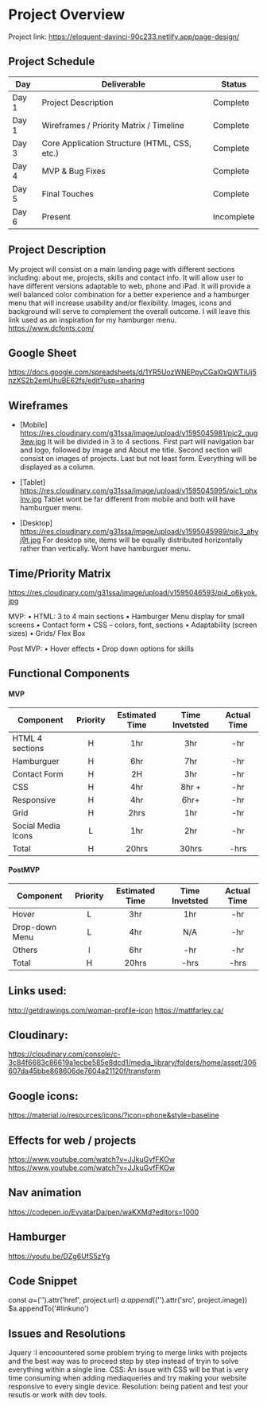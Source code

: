 # Project Overview

Project link: https://eloquent-davinci-90c233.netlify.app/page-design/

## Project Schedule

|  Day | Deliverable | Status
|---|---| ---|
|Day 1| Project Description | Complete
|Day 1| Wireframes / Priority Matrix / Timeline | Complete
|Day 3| Core Application Structure (HTML, CSS, etc.) | Complete
|Day 4| MVP & Bug Fixes | Complete 
|Day 5| Final Touches | Complete
|Day 6| Present | Incomplete


## Project Description

My project will consist  on a main landing page with different sections including: about me, projects, skills and contact info. It will allow user to have different versions adaptable to web, phone and iPad. It will provide a well balanced color combination for a better experience and a hamburger menu that will increase usability and/or flexibility. Images, icons and background will serve to complement the overall outcome. I will leave this link used as an inspiration for my hamburger menu. https://www.dcfonts.com/

## Google Sheet
https://docs.google.com/spreadsheets/d/1YR5UozWNEPpyCGal0xQWTiUj5nzXS2b2emUhuBE62fs/edit?usp=sharing

## Wireframes  

- [Mobile] https://res.cloudinary.com/g31ssa/image/upload/v1595045981/pic2_gug3ew.jpg
It will be divided in 3 to 4 sections. First part will navigation bar and logo, followed by image and About me title. Second section will consist on images of projects. Last but not least form. Everything will be displayed as a column.

- [Tablet] https://res.cloudinary.com/g31ssa/image/upload/v1595045995/pic1_phxlnv.jpg
Tablet wont be far different from mobile and both will have hamburguer menu. 

- [Desktop] https://res.cloudinary.com/g31ssa/image/upload/v1595045989/pic3_ahyj9t.jpg
For desktop site, items will be equally distributed horizontally rather than vertically. Wont have hamburguer menu.


## Time/Priority Matrix 

https://res.cloudinary.com/g31ssa/image/upload/v1595046593/pi4_o6kyok.jpg

MVP:
•	HTML: 3 to 4 main sections
•	Hamburger Menu display for small screens
•	Contact form
•	CSS – colors, font, sections
•	Adaptability (screen sizes)
•	Grids/ Flex Box 


Post MVP:
•	Hover effects
•	Drop down options for skills


## Functional Components

#### MVP
| Component | Priority | Estimated Time | Time Invetsted | Actual Time |
| --- | :---: |  :---: | :---: | :---: |
| HTML 4 sections | H | 1hr | 3hr | -hr|
| Hamburguer | H | 6hr | 7hr | -hr|
| Contact Form | H | 2H | 3hr | -hr|
| CSS| H | 4hr| 8hr + | -hr |
| Responsive | H| 4hr | 6hr+ | -hr|
| Grid| H | 2hrs| 1hr | -hr |
| Social Media Icons | L | 1hr | 2hr | -hr|
| Total | H | 20hrs| 30hrs | -hrs |

#### PostMVP
| Component | Priority | Estimated Time | Time Invetsted | Actual Time |
| --- | :---: |  :---: | :---: | :---: |
| Hover | L | 3hr | 1hr | -hr|
| Drop-down Menu | L | 4hr | N/A | -hr|
| Others | l | 6hr | -hr | -hr|
| Total | H | 20hrs| -hrs | -hrs |

## Links used:

http://getdrawings.com/woman-profile-icon
https://mattfarley.ca/

## Cloudinary:
https://cloudinary.com/console/c-3c84f6683c86619a1ecbe585e8dcd1/media_library/folders/home/asset/306607da45bbe868606de7604a21120f/transform

## Google icons:
https://material.io/resources/icons/?icon=phone&style=baseline

## Effects for web / projects

https://www.youtube.com/watch?v=JJkuGvfFKOw
https://www.youtube.com/watch?v=JJkuGvfFKOw

## Nav animation
https://codepen.io/EvyatarDa/pen/waKXMd?editors=1000

## Hamburger
https://youtu.be/DZg6UfS5zYg

 
## Code Snippet
 const $a=$('<a>').attr('href', project.url)
        $a.append($('<img>').attr('src', project.image))
        $a.appendTo('#linkuno')


## Issues and Resolutions
Jquery :I encoountered some problem trying to merge links with projects and the best way was to proceed step by step instead of tryin to solve everything within a single line. 
CSS: An issue with CSS will be that is very time consuming when adding mediaqueries and try making your website responsive to every single device. Resolution: being patient and test your resutls or work with dev tools. 
